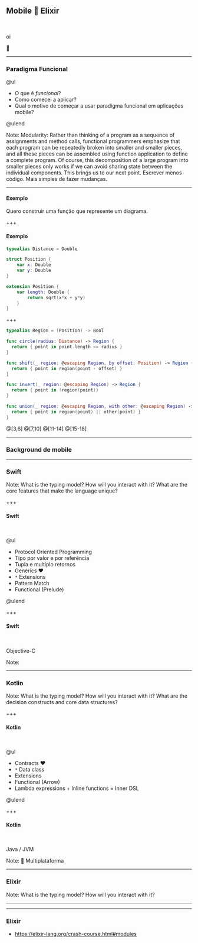 ## Mobile 🤯 Elixir

<br>

oi
<br>

👋

---

### Paradigma Funcional

@ul

- O que é _funcional_?
- Como comecei a aplicar?
- Qual o motivo de começar a usar paradigma funcional em aplicações mobile?

@ulend

Note:
Modularity: Rather than thinking of a program as a sequence of assignments and method calls, functional programmers emphasize that each program can be repeatedly broken into smaller and smaller pieces, and all these pieces can be assembled using function application to define a complete program. Of course, this decomposition of a large program into smaller pieces only works if we can avoid sharing state between the individual components. This brings us to our next point.
Escrever menos código.
Mais simples de fazer mudanças.

---

#### Exemplo

Quero construir uma função que represente um diagrama.

+++

#### Exemplo

```swift
typealias Distance = Double

struct Position {
    var x: Double
    var y: Double
}

extension Position {
    var length: Double {
        return sqrt(x*x + y*y)
    }
}
```

+++

```swift zoom-01
typealias Region = (Position) -> Bool

func circle(radius: Distance) -> Region {
  return { point in point.length <= radius }
}

func shift(_ region: @escaping Region, by offset: Position) -> Region {
  return { point in region(point - offset) }
}

func invert(_ region: @escaping Region) -> Region {
  return { point in !region(point)}
}

func union(_ region: @escaping Region, with other: @escaping Region) -> Region {
  return { point in region(point) || other(point) }
}
```

@[3,6]
@[7,10]
@[11-14]
@[15-18]

---

### Background de mobile

---

### Swift

Note: What is the typing model?
How will you interact with it?
What are the core features that make the language unique?

+++

#### Swift

<br>

@ul

- Protocol Oriented Programming
- Tipo por valor e por referência
- Tupla e multiplo retornos
- Generics ♥
- `*` Extensions
- Pattern Match
- Functional (Prelude)

@ulend

+++

#### Swift

<br>

Objective-C

Note:

---

### Kotlin

Note: What is the typing model?
How will you interact with it?
What are the decision constructs and core data structures?

+++

#### Kotlin

<br>

@ul

- Contracts ♥️
- `*` Data class
- Extensions
- Functional (Arrow)
- Lambda expressions + Inline functions = Inner DSL

@ulend

+++

#### Kotlin

<br>

Java / JVM

Note:
🤔 Multiplataforma

---

### Elixir

Note: What is the typing model?
How will you interact with it?

---

---

### Elixir

- https://elixir-lang.org/crash-course.html#modules
